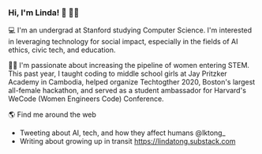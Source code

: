 ### Hi, I'm Linda! 👋 👩🏻‍

<!--
**lindaktong/lindaktong** is a ✨ _special_ ✨ repository because its `README.md` (this file) appears on your GitHub profile.

Here are some ideas to get you started:

- 🔭 I’m currently working on ...
- 🌱 I’m currently learning ...
- 👯 I’m looking to collaborate on ...
- 🤔 I’m looking for help with ...
- 💬 Ask me about ...
- 📫 How to reach me: ...
- 😄 Pronouns: ...
- ⚡ Fun fact: ...
-->

💻  I'm an undergrad at Stanford studying Computer Science. I'm interested in leveraging technology for social impact, especially in the fields of AI ethics, civic tech, and education.

👩🏻‍  I'm passionate about increasing the pipeline of women entering STEM. This past year, I taught coding to middle school girls at Jay Pritzker Academy in Cambodia, helped organize Techtogther 2020, Boston's largest all-female hackathon, and served as a student ambassador for Harvard's WeCode (Women Engineers Code) Conference. 

🌎  Find me around the web 
- Tweeting about AI, tech, and how they affect humans @lktong_
- Writing about growing up in transit https://lindatong.substack.com
